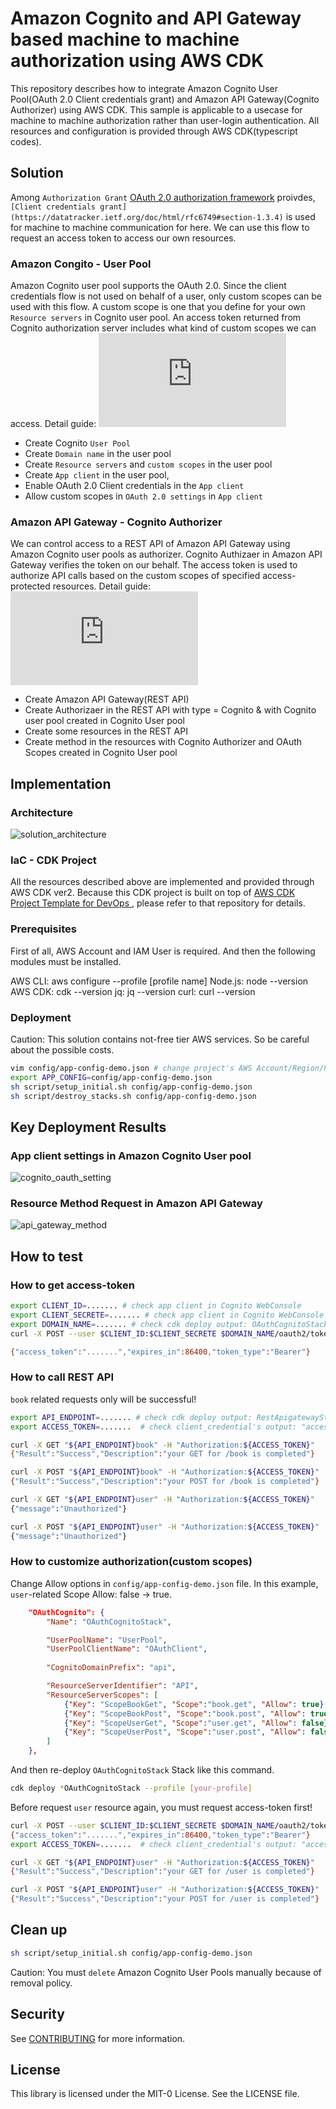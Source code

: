 # Amazon Cognito and API Gateway based machine to machine authorization using AWS CDK

 This repository describes how to integrate Amazon Cognito User Pool(OAuth 2.0 Client credentials grant) and Amazon API Gateway(Cognito Authorizer) using AWS CDK. This sample is applicable to a usecase for machine to machine authorization rather than user-login authentication. All resources and configuration is provided through AWS CDK(typescript codes).

## Solution

Among ```Authorization Grant``` [OAuth 2.0 authorization framework](https://datatracker.ietf.org/doc/html/rfc6749) proivdes, ```[Client credentials grant](https://datatracker.ietf.org/doc/html/rfc6749#section-1.3.4)``` is used for machine to machine communication for here. We can use this flow to request an access token to access our own resources.

### Amazon Congito - User Pool

Amazon Cognito user pool supports the OAuth 2.0. Since the client credentials flow is not used on behalf of a user, only custom scopes can be used with this flow. A custom scope is one that you define for your own ```Resource servers``` in Cognito user pool. An access token returned from Cognito authorization server includes what kind of custom scopes we can access. Detail guide: ![cognito-user-pools-app-idp-settings](https://docs.aws.amazon.com/cognito/latest/developerguide/cognito-user-pools-app-idp-settings.html)

- Create Cognito ```User Pool```
- Create ```Domain name``` in the user pool
- Create ```Resource servers``` and ```custom scopes``` in the user pool
- Create ```App client``` in the user pool,
- Enable OAuth 2.0 Client credentials in the ```App client```
- Allow custom scopes in ```OAuth 2.0 settings``` in ```App client```

### Amazon API Gateway - Cognito Authorizer

We can control access to a REST API of Amazon API Gateway using Amazon Cognito user pools as authorizer. Cognito Authizaer in Amazon API Gateway verifies the token on our behalf. The access token is used to authorize API calls based on the custom scopes of specified access-protected resources. Detail guide: ![apigateway-integrate-with-cognito](https://docs.aws.amazon.com/apigateway/latest/developerguide/apigateway-integrate-with-cognito.html)

- Create Amazon API Gateway(REST API)
- Create Authorizaer in the REST API with type = Cognito & with Cognito user pool created in Cognito User pool
- Create some resources in the REST API
- Create method in the resources with Cognito Authorizer and OAuth Scopes created in Cognito User pool

## Implementation

### Architecture

![solution_architecture](docs/asset/solution_architecture.png)

### IaC - CDK Project

All the resources described above are implemented and provided through AWS CDK ver2. Because this CDK project is built on top of [AWS CDK Project Template for DevOps
](https://github.com/aws-samples/aws-cdk-project-template-for-devops), please refer to that repository for details.

### Prerequisites

First of all, AWS Account and IAM User is required. And then the following modules must be installed.

AWS CLI: aws configure --profile [profile name]
Node.js: node --version
AWS CDK: cdk --version
jq: jq --version
curl: curl --version

### Deployment

Caution: This solution contains not-free tier AWS services. So be careful about the possible costs.

```bash
vim config/app-config-demo.json # change project's AWS Account/Region/Profile
export APP_CONFIG=config/app-config-demo.json
sh script/setup_initial.sh config/app-config-demo.json
sh script/destroy_stacks.sh config/app-config-demo.json
```

## Key Deployment Results

### App client settings in Amazon Cognito User pool

![cognito_oauth_setting](docs/asset/cognito_oauth_setting.png)

### Resource Method Request in Amazon API Gateway

![api_gateway_method](docs/asseet/../asset/api_gateway_method.png)

## How to test

### How to get access-token

```bash
export CLIENT_ID=....... # check app client in Cognito WebConsole
export CLIENT_SECRETE=....... # check app client in Cognito WebConsole
export DOMAIN_NAME=....... # check cdk deploy output: OAuthCognitoStack.OutputCognitoUserPoolDomainName
curl -X POST --user $CLIENT_ID:$CLIENT_SECRETE $DOMAIN_NAME/oauth2/token?grant_type=client_credentials -H "Content-Type: application/x-www-form-urlencoded" 

{"access_token":".......","expires_in":86400,"token_type":"Bearer"}
```

### How to call REST API

```book``` related requests only will be successful!

```bash
export API_ENDPOINT=....... # check cdk deploy output: RestApigatewayStack.RESTAPIsEndpoint
export ACCESS_TOKEN=.......  # check client_credential's output: "access_token":"......."

curl -X GET "${API_ENDPOINT}book" -H "Authorization:${ACCESS_TOKEN}"
{"Result":"Success","Description":"your GET for /book is completed"}

curl -X POST "${API_ENDPOINT}book" -H "Authorization:${ACCESS_TOKEN}"
{"Result":"Success","Description":"your POST for /book is completed"}

curl -X GET "${API_ENDPOINT}user" -H "Authorization:${ACCESS_TOKEN}"
{"message":"Unauthorized"}

curl -X POST "${API_ENDPOINT}user" -H "Authorization:${ACCESS_TOKEN}"
{"message":"Unauthorized"}
```

### How to customize authorization(custom scopes)

Change Allow options in ```config/app-config-demo.json``` file. In this example, ```user```-related Scope Allow: false -> true.

```json
    "OAuthCognito": {
        "Name": "OAuthCognitoStack",

        "UserPoolName": "UserPool",
        "UserPoolClientName": "OAuthClient",
        
        "CognitoDomainPrefix": "api",

        "ResourceServerIdentifier": "API",
        "ResourceServerScopes": [
            {"Key": "ScopeBookGet", "Scope":"book.get", "Allow": true},
            {"Key": "ScopeBookPost", "Scope":"book.post", "Allow": true},
            {"Key": "ScopeUserGet", "Scope":"user.get", "Allow": false},
            {"Key": "ScopeUserPost", "Scope":"user.post", "Allow": false}
        ]
    },
```

 And then re-deploy ```OAuthCognitoStack``` Stack like this command.

```bash
cdk deploy *OAuthCognitoStack --profile [your-profile]
```

Before request ```user``` resource again, you must request access-token first!

```bash
curl -X POST --user $CLIENT_ID:$CLIENT_SECRETE $DOMAIN_NAME/oauth2/token?grant_type=client_credentials -H "Content-Type: application/x-www-form-urlencoded" 
{"access_token":".......","expires_in":86400,"token_type":"Bearer"}
export ACCESS_TOKEN=.......  # check client_credential's output: "access_token":"......."

curl -X GET "${API_ENDPOINT}user" -H "Authorization:${ACCESS_TOKEN}"
{"Result":"Success","Description":"your GET for /user is completed"}

curl -X POST "${API_ENDPOINT}user" -H "Authorization:${ACCESS_TOKEN}"
{"Result":"Success","Description":"your POST for /user is completed"}
```

## Clean up

```bash
sh script/setup_initial.sh config/app-config-demo.json
```

Caution: You must ```delete``` Amazon Cognito User Pools manually because of removal policy.

## Security

See [CONTRIBUTING](CONTRIBUTING.md#security-issue-notifications) for more information.

## License

This library is licensed under the MIT-0 License. See the LICENSE file.
